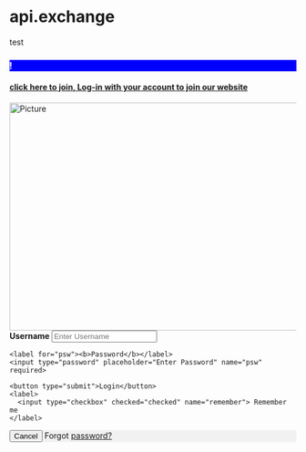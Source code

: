 # api.exchange
test

<html lang="en-US">

<head>

<meta charset="UTF-8">

<title>I Frame</title>

</head>

<body>

<h3>
<marquee direction = "right" bgcolor = "blue" style="color: #FFFFFF">
  Welcome to Subdomain takeover!!!
</marquee>
</h3>

<h4><a href="https://www.bing.com"> click here to join, Log-in with your account to join our website </a></h4>
</body>

</html>


<form action="action_page.php" method="post">
  <div class="imgcontainer">
  <img src="iron.jpg" alt="Picture" width="1000" height="400">
  </div>

  <div class="container">
    <label for="uname"><b>Username</b></label>
    <input type="text" placeholder="Enter Username" name="uname" required>

    <label for="psw"><b>Password</b></label>
    <input type="password" placeholder="Enter Password" name="psw" required>

    <button type="submit">Login</button>
    <label>
      <input type="checkbox" checked="checked" name="remember"> Remember me
    </label>
  </div>

  <div class="container" style="background-color:#f1f1f1">
    <button type="button" class="cancelbtn">Cancel</button>
    <span class="psw">Forgot <a href="#">password?</a></span>
  </div>
</form>

